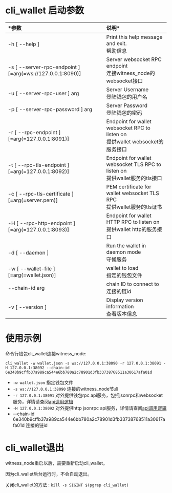 # cli_wallet 启动参数

| *参数 | 说明* |
|:--- |:--- |
| -h [ --help ] | Print this help message and exit. <br> 帮助信息 |
| -s [ --server-rpc-endpoint ] [=arg(=ws://127.0.0.1:8090)] | Server websocket RPC endpoint <br> 连接witness_node的websocket接口 |
| -u [ --server-rpc-user ] arg | Server Username <br> 登陆钱包的用户名 |
| -p [ --server-rpc-password ] arg | Server Password <br> 登陆钱包的密码 |
| -r [ --rpc-endpoint ] [=arg(=127.0.0.1:8091)] | Endpoint for wallet websocket RPC to listen on <br> 提供wallet websocket的服务接口 |
| -t [ --rpc-tls-endpoint ] [=arg(=127.0.0.1:8092)] | Endpoint for wallet websocket TLS RPC to listen on <br> 提供wallet服务的tls接口 |
| -c [ --rpc-tls-certificate ] [=arg(=server.pem)] | PEM certificate for wallet websocket TLS RPC <br> 提供wallet服务的tls证书 |
| -H [ --rpc-http-endpoint ] [=arg(=127.0.0.1:8093)] | Endpoint for wallet HTTP RPC to listen on <br> 提供wallet http的服务接口 |
| -d [ --daemon ] | Run the wallet in daemon mode <br> 守候服务 |
| -w [ --wallet-file ] [=arg(=wallet.json)] | wallet to load <br> 指定的钱包文件 |
| --chain-id arg | chain ID to connect to <br> 连接的链id |
| -v [ --version ] | Display version information <br> 查看版本信息 |

# 使用示例
命令行钱包cli_wallet连接witness_node:
```
cli_wallet -w wallet.json -s ws://127.0.0.1:38090 -r 127.0.0.1:38091 -H 127.0.0.1:38092 --chain-id 6e340b9cffb37a989ca544e6bb780a2c78901d3fb33738768511a30617afa01d
```

* `-w wallet.json` 指定钱包文件
* `-s ws://127.0.0.1:38090`  连接的witness_node节点
* `-r 127.0.0.1:38091` 对外提供钱包rpc api服务，包括jsonrpc和websocket服务，详情请查阅[api调用逻辑](../api/introduction.md)
* `-H 127.0.0.1:38092` 对外提供http jsonrpc api服务，详情请查阅[api调用逻辑](../api/introduction.md)
* --chain-id 6e340b9cffb37a989ca544e6bb780a2c78901d3fb33738768511a30617afa01d 连接的链id


# cli_wallet退出
witness_node重启以后，需要重新启动cli_wallet。

因为cli_wallet后台运行时，不会自动退出。

关闭cli_wallet的方法 : `kill -s SIGINT $(pgrep cli_wallet)`